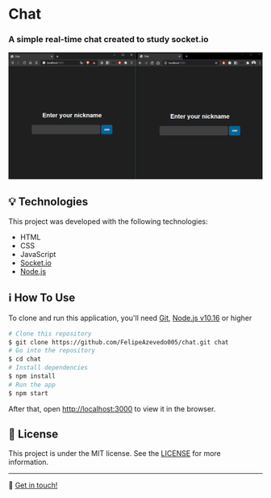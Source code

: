 # Chat
### A simple real-time chat created to study socket.io

![chat](./github/assets/chat-demo.gif?raw=true)

## :bulb: Technologies
This project was developed with the following technologies:

- HTML
- CSS
- JavaScript
- [Socket.io](https://socket.io/)
- [Node.js](https://nodejs.org/en/)

## :information_source: How To Use

To clone and run this application, you'll need [Git](https://git-scm.com), [Node.js v10.16](https://nodejs.org/) or higher

```bash
# Clone this repository
$ git clone https://github.com/FelipeAzevedo005/chat.git chat
# Go into the repository
$ cd chat
# Install dependencies
$ npm install
# Run the app
$ npm start
```

After that, open [http://localhost:3000](http://localhost:3000) to view it in the browser.

## :memo: License
This project is under the MIT license. See the [LICENSE](https://github.com/FelipeAzevedo005/chat/blob/master/LICENSE) for more information.

---

:wave: [Get in touch!](https://www.linkedin.com/in/felipe-azevedo-242144146/)